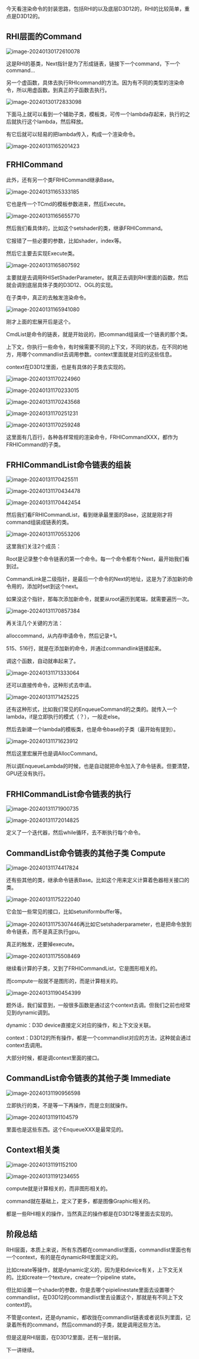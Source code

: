 今天看渲染命令的封装思路，包括RHI的以及底层D3D12的，RHI的比较简单，重点是D3D12的。

## RHI层面的Command

![image-20240130172610078](Images/UE5渲染源码05-渲染命令的封装/image-20240130172610078.png)

这是RHI的基类，Next指针是为了形成链表，链接下一个command，下一个command...

另一个虚函数，具体去执行RHIcommand的方法。因为有不同的类型的渲染命令，所以用虚函数。到真正的子函数去执行。

![image-20240130172833098](Images/UE5渲染源码05-渲染命令的封装/image-20240130172833098.png)

下面马上就可以看到一个辅助子类，模板类，可传一个lambda存起来，执行的之后就执行这个lambda，然后释放。

有它后就可以轻易的把lambda传入，构成一个渲染命令。

![image-20240131165201423](Images/UE5渲染源码05-渲染命令的封装/image-20240131165201423.png)

## FRHICommand

此外，还有另一个类FRHICommand继承Base。

![image-20240131165333185](Images/UE5渲染源码05-渲染命令的封装/image-20240131165333185.png)

它也是传一个TCmd的模板参数进来，然后Execute。

![image-20240131165655770](Images/UE5渲染源码05-渲染命令的封装/image-20240131165655770.png)

然后我们看具体的，比如这个setshader的类，继承FRHICommand。

它报错了一些必要的参数，比如shader，index等。

然后它主要去实现Execute类。

![image-20240131165807592](Images/UE5渲染源码05-渲染命令的封装/image-20240131165807592.png)

主要就是去调用RHISetShaderParameter。就真正去调到RHI里面的函数，然后就会调到底层具体子类的D3D12、OGL的实现。

在子类中，真正的去触发渲染命令。

![image-20240131165941080](Images/UE5渲染源码05-渲染命令的封装/image-20240131165941080.png)

刚才上面的宏展开后是这个。

CmdList是命令的链表，就是开始说的，把command组装成一个链表的那个类。

上下文，你执行一些命令，有时候需要不同的上下文，不同的状态，在不同的地方，用哪个commandlist去调用参数。context里面就是对应的这些信息。

context在D3D12里面，也是有具体的子类去实现的。

![image-20240131170224960](Images/UE5渲染源码05-渲染命令的封装/image-20240131170224960.png)

![image-20240131170233015](Images/UE5渲染源码05-渲染命令的封装/image-20240131170233015.png)

![image-20240131170243568](Images/UE5渲染源码05-渲染命令的封装/image-20240131170243568.png)

![image-20240131170251231](Images/UE5渲染源码05-渲染命令的封装/image-20240131170251231.png)

![image-20240131170259248](Images/UE5渲染源码05-渲染命令的封装/image-20240131170259248.png)

这里面有几百行，各种各样常规的渲染命令，FRHICommandXXX，都作为FRHICommand的子类。

## FRHICommandList命令链表的组装

![image-20240131170425511](Images/UE5渲染源码05-渲染命令的封装/image-20240131170425511.png)

![image-20240131170434478](Images/UE5渲染源码05-渲染命令的封装/image-20240131170434478.png)

![image-20240131170442454](Images/UE5渲染源码05-渲染命令的封装/image-20240131170442454.png)

然后我们看FRHICommandList，看到继承最里面的Base，这就是刚才将command组装成链表的类。

![image-20240131170553206](Images/UE5渲染源码05-渲染命令的封装/image-20240131170553206.png)

这里我们关注2个成员：

Root是记录整个命令链表的第一个命令。每一个命令都有个Next，最开始我们看到过。

CommandLink是二级指针，是最后一个命令的Next的地址，这是为了添加新的命令用的，添加时set到这个next。

如果没这个指针，那每次添加新命令，就要从root遍历到尾端，就需要遍历一次。

![image-20240131170857384](Images/UE5渲染源码05-渲染命令的封装/image-20240131170857384.png)

再关注几个关键的方法：

alloccommand，从内存申请命令，然后记录+1。

515、516行，就是在添加新的命令，并通过commandlink链接起来。

调这个函数，自动就串起来了。

![image-20240131171333064](Images/UE5渲染源码05-渲染命令的封装/image-20240131171333064.png)

还可以直接传命令，这种形式去申请。

![image-20240131171425225](Images/UE5渲染源码05-渲染命令的封装/image-20240131171425225.png)

还有这种形式，比如我们常见的EnqueueCommand的之类的。就传入一个lambda，if是立即执行的模式（？），一般走else。

然后去新建一个lambda的模板类，也是命令base的子类（最开始有提到）。

![image-20240131171623912](Images/UE5渲染源码05-渲染命令的封装/image-20240131171623912.png)

然后这里宏展开也是调AllocCommand。

所以调EnqueueLambda的时候，也是自动就把命令加入了命令链表。但要清楚，GPU还没有执行。

## FRHICommandList命令链表的执行

![image-20240131171900735](Images/UE5渲染源码05-渲染命令的封装/image-20240131171900735.png)

![image-20240131172014825](Images/UE5渲染源码05-渲染命令的封装/image-20240131172014825.png)

定义了一个迭代器，然后while循环，去不断执行每个命令。

## CommandList命令链表的其他子类 Compute

![image-20240131174417824](Images/UE5渲染源码05-渲染命令的封装/image-20240131174417824.png)

还有些其他的类，继承命令链表Base。比如这个用来定义计算着色器相关接口的类。

![image-20240131175222040](Images/UE5渲染源码05-渲染命令的封装/image-20240131175222040.png)

它会加一些常见的接口，比如setuniformbuffer等。

![image-20240131175307446](Images/UE5渲染源码05-渲染命令的封装/image-20240131175307446.png)再比如它setshaderparameter，也是把命令放到命令链表，而不是真正执行gpu。

真正的触发，还要掉execute。

![image-20240131175508469](Images/UE5渲染源码05-渲染命令的封装/image-20240131175508469.png)

继续看计算的子类，又到了FRHICommandList，它是图形相关的。

而compute一般就不是图形的，而是计算相关的。

![image-20240131190454399](Images/UE5渲染源码05-渲染命令的封装/image-20240131190454399.png)

题外话，我们留意到，一般很多函数是通过这个context去调。但我们之前也经常见到dynamic调到。

dynamic：D3D device直接定义对应的操作，和上下文没关联。

context：D3D12的所有操作，都是一个commandlist对应的方法，这种就会通过context去调用。

大部分时候，都是调context里面的接口。

## CommandList命令链表的其他子类 Immediate

![image-20240131190956598](Images/UE5渲染源码05-渲染命令的封装/image-20240131190956598.png)

立即执行的类，不是等一下再操作，而是立刻就操作。

![image-20240131191104579](Images/UE5渲染源码05-渲染命令的封装/image-20240131191104579.png)

里面也是这些东西。这个EnqueueXXX是最常见的。

## Context相关类

![image-20240131191152100](Images/UE5渲染源码05-渲染命令的封装/image-20240131191152100.png)

![image-20240131191234655](Images/UE5渲染源码05-渲染命令的封装/image-20240131191234655.png)

compute就是计算相关的，而非图形相关的。

command就在基础上，定义了更多，都是图像Graphic相关的。

都是一些RHI相关的操作，当然真正的操作都是在D3D12等里面去实现的。

## 阶段总结

RHI层面，本质上来说，所有东西都在commandlist里面，commandlist里面也有一个context，有的是在dynamicRHI里面定义的。

比如create等操作，就是dynamic定义的，因为是和device有关，上下文无关的。比如create一个texture，create一个pipeline state。

但比如设置一个shader的参数，你是去哪个pipielinestate里面去设置哪个commandlist，在D3D12的commandlist里去设置这个，那就是有不同上下文context的。

不管是context，还是dynamic，都收拢在commandlist链表或者说队列里面，记录着所有的command，然后command的子类，就是调用这些方法。

但是这是RHI层面，在D3D12里面，还有一层封装。

下一讲继续。







